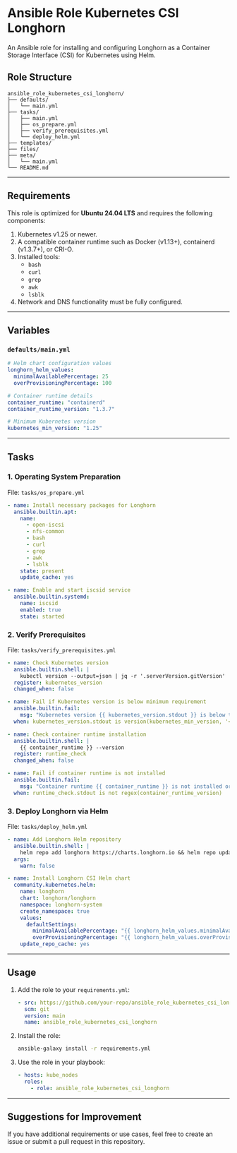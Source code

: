 # Ansible Role Kubernetes CSI Longhorn

An Ansible role for installing and configuring Longhorn as a Container Storage Interface (CSI) for Kubernetes using Helm.

## Role Structure

```plaintext
ansible_role_kubernetes_csi_longhorn/
├── defaults/
│   └── main.yml
├── tasks/
│   ├── main.yml
│   ├── os_prepare.yml
│   ├── verify_prerequisites.yml
│   └── deploy_helm.yml
├── templates/
├── files/
├── meta/
│   └── main.yml
└── README.md
```

---

## Requirements

This role is optimized for **Ubuntu 24.04 LTS** and requires the following components:

1. Kubernetes v1.25 or newer.
2. A compatible container runtime such as Docker (v1.13+), containerd (v1.3.7+), or CRI-O.
3. Installed tools:
   - `bash`
   - `curl`
   - `grep`
   - `awk`
   - `lsblk`
4. Network and DNS functionality must be fully configured.

---

## Variables

### `defaults/main.yml`

```yaml
# Helm chart configuration values
longhorn_helm_values:
  minimalAvailablePercentage: 25
  overProvisioningPercentage: 100

# Container runtime details
container_runtime: "containerd"
container_runtime_version: "1.3.7"

# Minimum Kubernetes version
kubernetes_min_version: "1.25"
```

---

## Tasks

### 1. Operating System Preparation

File: `tasks/os_prepare.yml`

```yaml
- name: Install necessary packages for Longhorn
  ansible.builtin.apt:
    name:
      - open-iscsi
      - nfs-common
      - bash
      - curl
      - grep
      - awk
      - lsblk
    state: present
    update_cache: yes

- name: Enable and start iscsid service
  ansible.builtin.systemd:
    name: iscsid
    enabled: true
    state: started
```

### 2. Verify Prerequisites

File: `tasks/verify_prerequisites.yml`

```yaml
- name: Check Kubernetes version
  ansible.builtin.shell: |
    kubectl version --output=json | jq -r '.serverVersion.gitVersion' | cut -c 2-
  register: kubernetes_version
  changed_when: false

- name: Fail if Kubernetes version is below minimum requirement
  ansible.builtin.fail:
    msg: "Kubernetes version {{ kubernetes_version.stdout }} is below the required version {{ kubernetes_min_version }}."
  when: kubernetes_version.stdout is version(kubernetes_min_version, '<')

- name: Check container runtime installation
  ansible.builtin.shell: |
    {{ container_runtime }} --version
  register: runtime_check
  changed_when: false

- name: Fail if container runtime is not installed
  ansible.builtin.fail:
    msg: "Container runtime {{ container_runtime }} is not installed or the version is below {{ container_runtime_version }}."
  when: runtime_check.stdout is not regex(container_runtime_version)
```

### 3. Deploy Longhorn via Helm

File: `tasks/deploy_helm.yml`

```yaml
- name: Add Longhorn Helm repository
  ansible.builtin.shell: |
    helm repo add longhorn https://charts.longhorn.io && helm repo update
  args:
    warn: false

- name: Install Longhorn CSI Helm chart
  community.kubernetes.helm:
    name: longhorn
    chart: longhorn/longhorn
    namespace: longhorn-system
    create_namespace: true
    values:
      defaultSettings:
        minimalAvailablePercentage: "{{ longhorn_helm_values.minimalAvailablePercentage }}"
        overProvisioningPercentage: "{{ longhorn_helm_values.overProvisioningPercentage }}"
    update_repo_cache: yes
```

---

## Usage

1. Add the role to your `requirements.yml`:

   ```yaml
   - src: https://github.com/your-repo/ansible_role_kubernetes_csi_longhorn.git
     scm: git
     version: main
     name: ansible_role_kubernetes_csi_longhorn
   ```

2. Install the role:

   ```bash
   ansible-galaxy install -r requirements.yml
   ```

3. Use the role in your playbook:

   ```yaml
   - hosts: kube_nodes
     roles:
       - role: ansible_role_kubernetes_csi_longhorn
   ```

---

## Suggestions for Improvement

If you have additional requirements or use cases, feel free to create an issue or submit a pull request in this repository.
